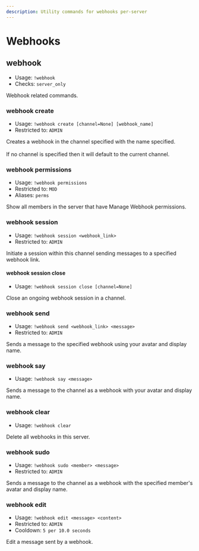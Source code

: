 ```yaml
---
description: Utility commands for webhooks per-server
---
```


# Webhooks

## webhook

* Usage: `!webhook`
* Checks: `server_only`

Webhook related commands.

### webhook create

* Usage: `!webhook create [channel=None] [webhook_name]`
* Restricted to: `ADMIN`

Creates a webhook in the channel specified with the name specified.\
\
If no channel is specified then it will default to the current channel.

### webhook permissions

* Usage: `!webhook permissions`
* Restricted to: `MOD`
* Aliases: `perms`

Show all members in the server that have Manage Webhook permissions.

### webhook session

* Usage: `!webhook session <webhook_link>`
* Restricted to: `ADMIN`

Initiate a session within this channel sending messages to a specified webhook link.

#### webhook session close

* Usage: `!webhook session close [channel=None]`

Close an ongoing webhook session in a channel.

### webhook send

* Usage: `!webhook send <webhook_link> <message>`
* Restricted to: `ADMIN`

Sends a message to the specified webhook using your avatar and display name.

### webhook say

* Usage: `!webhook say <message>`

Sends a message to the channel as a webhook with your avatar and display name.

### webhook clear

* Usage: `!webhook clear`

Delete all webhooks in this server.

### webhook sudo

* Usage: `!webhook sudo <member> <message>`
* Restricted to: `ADMIN`

Sends a message to the channel as a webhook with the specified member's avatar and display name.

### webhook edit

* Usage: `!webhook edit <message> <content>`
* Restricted to: `ADMIN`
* Cooldown: `5 per 10.0 seconds`

Edit a message sent by a webhook.

